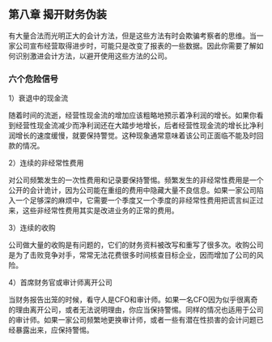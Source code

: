 ## 第八章 揭开财务伪装

有大量合法而光明正大的会计方法，但是这些方法有时会欺骗考察者的思维。当一家公司宣布经营取得进步时，可能只是改变了报表的一些数据。因此你需要了解如何识别激进会计方法，以避开使用这些方法的公司。

### 六个危险信号

1）衰退中的现金流

随着时间的流逝，经营性现金流的增加应该粗略地预示着净利润的增长。如果你看到经营性现金流减少而净利润还在大踏步地增长，后者经营性现金流的增长比净利润增长的速度缓慢，就要保持警觉。这种现象通常意味着该公司正面临不能及时回款的情况。

2）连续的非经常性费用

对公司频繁发生的一次性费用和记录要保持警惕。频繁发生的非经常性费用是一个公开的会计诡计，因为公司能在重组的费用中隐藏大量不良信息。如果一家公司陷入一个足够深的麻烦中，它需要一个季度又一个季度的非经常性费用把谎言纠正过来，这些非经常性费用其实是改进业务的正常的费用。

3）连续的收购

公司做大量的收购是有问题的，它们的财务资料被改写和重写了很多次。收购公司是为了击败竞争对手，常常无法花费很多时间核查目标企业，因而增加了公司的风险。

4）首席财务官或审计师离开公司

当财务报告出笼的时候，看守人是CFO和审计师。如果一名CFO因为似乎很离奇的理由离开公司，或者无法说明理由，你应当保持警惕。同样的情况也适用于公司的审计师。如果一家公司频繁地更换审计师，或者一些有潜在性损害的会计问题已经暴露出来，应保持警惕。
